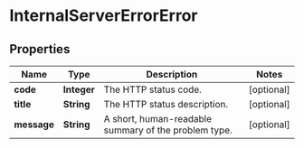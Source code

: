 
# InternalServerErrorError

## Properties
Name | Type | Description | Notes
------------ | ------------- | ------------- | -------------
**code** | **Integer** | The HTTP status code. |  [optional]
**title** | **String** | The HTTP status description. |  [optional]
**message** | **String** | A short, human-readable summary of the problem type. |  [optional]




